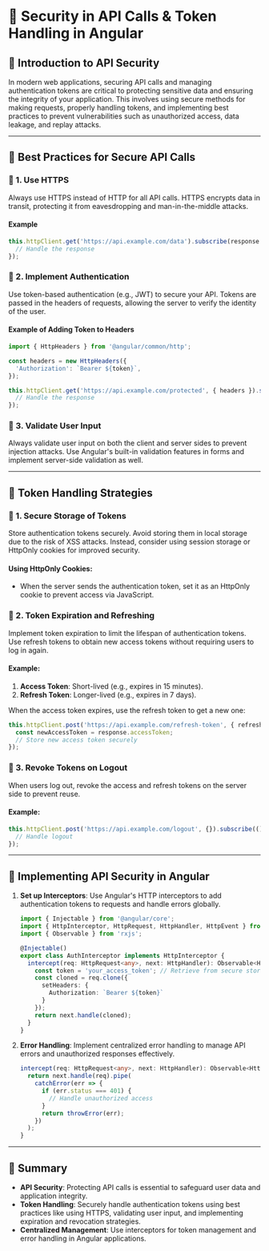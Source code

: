# **🚀 Security in API Calls & Token Handling in Angular**  

## **🔹 Introduction to API Security**  
In modern web applications, securing API calls and managing authentication tokens are critical to protecting sensitive data and ensuring the integrity of your application. This involves using secure methods for making requests, properly handling tokens, and implementing best practices to prevent vulnerabilities such as unauthorized access, data leakage, and replay attacks.

---

## **🔹 Best Practices for Secure API Calls**  

### **📌 1. Use HTTPS**  
Always use HTTPS instead of HTTP for all API calls. HTTPS encrypts data in transit, protecting it from eavesdropping and man-in-the-middle attacks.

#### **Example**  
```typescript
this.httpClient.get('https://api.example.com/data').subscribe(response => {
  // Handle the response
});
```

### **📌 2. Implement Authentication**  
Use token-based authentication (e.g., JWT) to secure your API. Tokens are passed in the headers of requests, allowing the server to verify the identity of the user.

#### **Example of Adding Token to Headers**  
```typescript
import { HttpHeaders } from '@angular/common/http';

const headers = new HttpHeaders({
  'Authorization': `Bearer ${token}`,
});

this.httpClient.get('https://api.example.com/protected', { headers }).subscribe(response => {
  // Handle the response
});
```

### **📌 3. Validate User Input**  
Always validate user input on both the client and server sides to prevent injection attacks. Use Angular's built-in validation features in forms and implement server-side validation as well.

---

## **🔹 Token Handling Strategies**  

### **📌 1. Secure Storage of Tokens**  
Store authentication tokens securely. Avoid storing them in local storage due to the risk of XSS attacks. Instead, consider using session storage or HttpOnly cookies for improved security.

#### **Using HttpOnly Cookies**:  
- When the server sends the authentication token, set it as an HttpOnly cookie to prevent access via JavaScript.

### **📌 2. Token Expiration and Refreshing**  
Implement token expiration to limit the lifespan of authentication tokens. Use refresh tokens to obtain new access tokens without requiring users to log in again.

#### **Example**:  
1. **Access Token**: Short-lived (e.g., expires in 15 minutes).
2. **Refresh Token**: Longer-lived (e.g., expires in 7 days).

When the access token expires, use the refresh token to get a new one:

```typescript
this.httpClient.post('https://api.example.com/refresh-token', { refreshToken }).subscribe(response => {
  const newAccessToken = response.accessToken;
  // Store new access token securely
});
```

### **📌 3. Revoke Tokens on Logout**  
When users log out, revoke the access and refresh tokens on the server side to prevent reuse.

#### **Example**:  
```typescript
this.httpClient.post('https://api.example.com/logout', {}).subscribe(() => {
  // Handle logout
});
```

---

## **🔹 Implementing API Security in Angular**  
1. **Set up Interceptors**: Use Angular's HTTP interceptors to add authentication tokens to requests and handle errors globally.

   ```typescript
   import { Injectable } from '@angular/core';
   import { HttpInterceptor, HttpRequest, HttpHandler, HttpEvent } from '@angular/common/http';
   import { Observable } from 'rxjs';

   @Injectable()
   export class AuthInterceptor implements HttpInterceptor {
     intercept(req: HttpRequest<any>, next: HttpHandler): Observable<HttpEvent<any>> {
       const token = 'your_access_token'; // Retrieve from secure storage
       const cloned = req.clone({
         setHeaders: {
           Authorization: `Bearer ${token}`
         }
       });
       return next.handle(cloned);
     }
   }
   ```

2. **Error Handling**: Implement centralized error handling to manage API errors and unauthorized responses effectively.

   ```typescript
   intercept(req: HttpRequest<any>, next: HttpHandler): Observable<HttpEvent<any>> {
     return next.handle(req).pipe(
       catchError(err => {
         if (err.status === 401) {
           // Handle unauthorized access
         }
         return throwError(err);
       })
     );
   }
   ```

---

## **🚀 Summary**
- **API Security**: Protecting API calls is essential to safeguard user data and application integrity.
- **Token Handling**: Securely handle authentication tokens using best practices like using HTTPS, validating user input, and implementing expiration and revocation strategies.
- **Centralized Management**: Use interceptors for token management and error handling in Angular applications.
